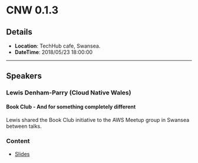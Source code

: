 # CNW 0.1.3

## Details

* **Location**: TechHub cafe, Swansea.
* **DateTime**: 2018/05/23 18:00:00

___

## Speakers

### Lewis Denham-Parry (Cloud Native Wales)

#### Book Club - And for something completely different

Lewis shared the Book Club initiative to the AWS Meetup group in Swansea between talks.

### Content

* [Slides](https://docs.google.com/presentation/d/1jHL1Qxb8Kp05kjyHGbb88Y2L_Q4IKQZTgAbZAJdnfbk/edit?usp=sharing)